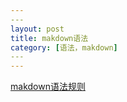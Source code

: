 ```yaml
---
​---
layout: post
title: makdown语法
category: [语法，makdown]
​---
---
```




[makdown语法规则](<https://www.jianshu.com/p/a6a6a22e9393>)

